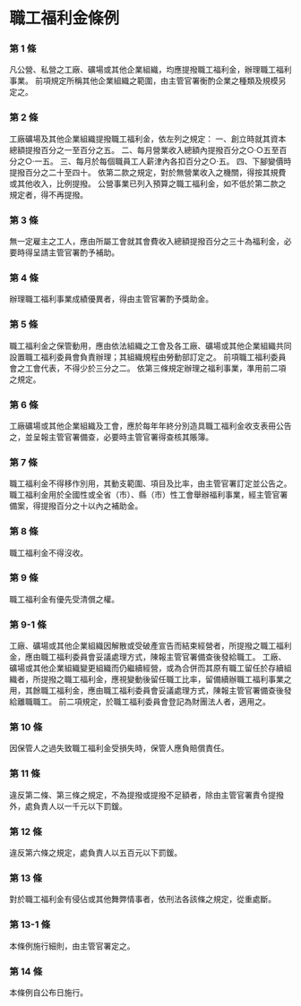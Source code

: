 # 職工福利金條例

### 第 1 條

凡公營、私營之工廠、礦場或其他企業組織，均應提撥職工福利金，辦理職工福利事業。
前項規定所稱其他企業組織之範圍，由主管官署衡酌企業之種類及規模另定之。

### 第 2 條

工廠礦場及其他企業組織提撥職工福利金，依左列之規定：
一、創立時就其資本總額提撥百分之一至百分之五。
二、每月營業收入總額內提撥百分之○‧○五至百分之○‧一五。
三、每月於每個職員工人薪津內各扣百分之○‧五。
四、下腳變價時提撥百分之二十至四十。
依第二款之規定，對於無營業收入之機關，得按其規費或其他收入，比例提撥。
公營事業已列入預算之職工福利金，如不低於第二款之規定者，得不再提撥。

### 第 3 條

無一定雇主之工人，應由所屬工會就其會費收入總額提撥百分之三十為福利金，必要時得呈請主管官署酌予補助。

### 第 4 條

辦理職工福利事業成績優異者，得由主管官署酌予獎助金。

### 第 5 條

職工福利金之保管動用，應由依法組織之工會及各工廠、礦場或其他企業組織共同設置職工福利委員會負責辦理；其組織規程由勞動部訂定之。
前項職工福利委員會之工會代表，不得少於三分之二。
依第三條規定辦理之福利事業，準用前二項之規定。

### 第 6 條

工廠礦場或其他企業組織及工會，應於每年年終分別造具職工福利金收支表冊公告之，並呈報主管官署備查，必要時主管官署得查核其賬簿。

### 第 7 條

職工福利金不得移作別用，其動支範圍、項目及比率，由主管官署訂定並公告之。
職工福利金用於全國性或全省（市）、縣（市）性工會舉辦福利事業，經主管官署備案，得提撥百分之十以內之補助金。

### 第 8 條

職工福利金不得沒收。

### 第 9 條

職工福利金有優先受清償之權。

### 第 9-1 條

工廠、礦場或其他企業組織因解散或受破產宣告而結束經營者，所提撥之職工福利金，應由職工福利委員會妥議處理方式，陳報主管官署備查後發給職工。
工廠、礦場或其他企業組織變更組織而仍繼續經營，或為合併而其原有職工留任於存續組織者，所提撥之職工福利金，應視變動後留任職工比率，留備續辦職工福利事業之用，其餘職工福利金，應由職工福利委員會妥議處理方式，陳報主管官署備查後發給離職職工。
前二項規定，於職工福利委員會登記為財團法人者，適用之。

### 第 10 條

因保管人之過失致職工福利金受損失時，保管人應負賠償責任。

### 第 11 條

違反第二條、第三條之規定，不為提撥或提撥不足額者，除由主管官署責令提撥外，處負責人以一千元以下罰鍰。

### 第 12 條

違反第六條之規定，處負責人以五百元以下罰鍰。

### 第 13 條

對於職工福利金有侵佔或其他舞弊情事者，依刑法各該條之規定，從重處斷。

### 第 13-1 條

本條例施行細則，由主管官署定之。

### 第 14 條

本條例自公布日施行。
